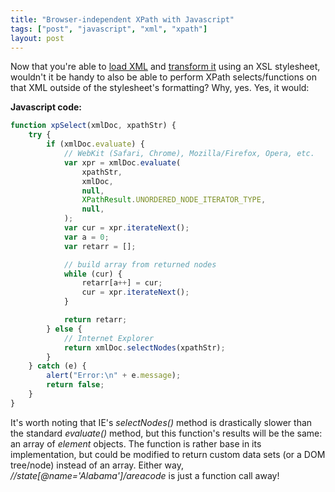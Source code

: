 ```yaml
---
title: "Browser-independent XPath with Javascript"
tags: ["post", "javascript", "xml", "xpath"]
layout: post
---
```


Now that you're able to [load
XML](/2008/09/browser-independent-xml-load-with-javascript/)
and [transform
it](/2008/09/browser-independent-xslt-with-javascript/)
using an XSL stylesheet, wouldn't it be handy to also be able to perform
XPath selects/functions on that XML outside of the stylesheet's
formatting? Why, yes. Yes, it would:<!--more-->

**Javascript code:**

```js
function xpSelect(xmlDoc, xpathStr) {
	try {
		if (xmlDoc.evaluate) {
			// WebKit (Safari, Chrome), Mozilla/Firefox, Opera, etc.
			var xpr = xmlDoc.evaluate(
				xpathStr,
				xmlDoc,
				null,
				XPathResult.UNORDERED_NODE_ITERATOR_TYPE,
				null,
			);
			var cur = xpr.iterateNext();
			var a = 0;
			var retarr = [];

			// build array from returned nodes
			while (cur) {
				retarr[a++] = cur;
				cur = xpr.iterateNext();
			}

			return retarr;
		} else {
			// Internet Explorer
			return xmlDoc.selectNodes(xpathStr);
		}
	} catch (e) {
		alert("Error:\n" + e.message);
		return false;
	}
}
```

It's worth noting that IE's _selectNodes()_ method is drastically slower
than the standard _evaluate()_ method, but this function's results will
be the same: an array of _element_ objects. The function is rather base
in its implementation, but could be modified to return custom data sets
(or a DOM tree/node) instead of an array. Either way,
_//state[@name='Alabama']/areacode_ is just a function call away!
